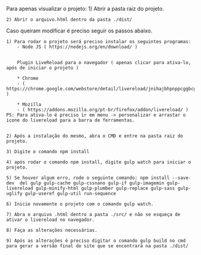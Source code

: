 Para apenas visualizar o projeto:
	1) Abrir a pasta raiz do projeto.

	2) Abrir o arquivo.html dentro da pasta ./dist/


Caso queiram modificar é preciso seguir os passos abaixo.

	1) Para rodar o projeto será preciso instalar os seguintes programas:	
		- Node JS ( https://nodejs.org/en/download/ )


		Plugin LiveReload para o navegador ( apenas clicar para ativa-lo, após de iniciar o projeto )

		* Chrome 
		- ( https://chrome.google.com/webstore/detail/livereload/jnihajbhpnppcggbcgedagnkighmdlei )

		* Mozilla
		- ( https://addons.mozilla.org/pt-br/firefox/addon/livereload/ ) PS: Para ativa-lo é preciso ir em menu -> personalizar e arrastar o icone do livereload para a barra de ferramentas.


	2) Após a instalação do mesmo, abra o CMD e entre na pasta raiz do projeto.

	3) Digite o comando npm install

	4) após rodar o comando npm install, digite gulp watch para iniciar o projeto.

	5) Se houver algum erro, rode o seguinte comando: npm install --save-dev  del gulp gulp-cache gulp-cssnano gulp-if gulp-imagemin gulp-livereload gulp-minify-html gulp-plumber gulp-replace gulp-sass gulp-uglify gulp-useref gulp-util run-sequence

	6) Inicie novamente o projeto com o comando gulp watch.

	7) Abra o arquivo .html dentro a pasta ./src/ e não se esqueça de ativar o livereload no navegador.

	8) Faça as alterações necessárias.

	9) Após as alterações é preciso digitar o comando gulp build no cmd para gerar a versão final do site que se encontrará na pasta ./dist/